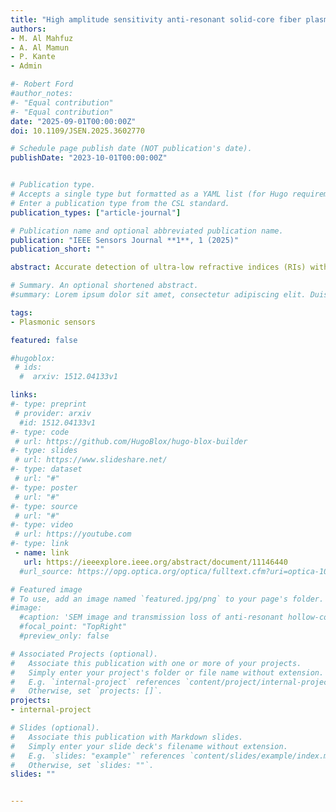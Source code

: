 ```yaml
---
title: "High amplitude sensitivity anti-resonant solid-core fiber plasmonic sensor for ultra-low refractive index detection"
authors:
- M. Al Mahfuz
- A. Al Mamun
- P. Kante
- Admin

#- Robert Ford
#author_notes:
#- "Equal contribution"
#- "Equal contribution"
date: "2025-09-01T00:00:00Z"
doi: 10.1109/JSEN.2025.3602770

# Schedule page publish date (NOT publication's date).
publishDate: "2023-10-01T00:00:00Z"


# Publication type.
# Accepts a single type but formatted as a YAML list (for Hugo requirements).
# Enter a publication type from the CSL standard.
publication_types: ["article-journal"]

# Publication name and optional abbreviated publication name.
publication: "IEEE Sensors Journal **1**, 1 (2025)"
publication_short: ""

abstract: Accurate detection of ultra-low refractive indices (RIs) with high amplitude sensitivity (AS) is crucial for many applications, including effective environmental monitoring, bio-sensing, medical diagnostics, and the detection of harmful gases. For ultra-low RIs, the evanescent wave interacts weakly with the plasmonic layers, which makes it difficult to create sharp resonance peaks, resulting in reduced AS. To address this challenge, an efficient light-guiding mechanism with a carefully engineered cladding fiber design is necessary. In this paper, we propose a new type of anti-resonant solid core fiber (AR-SCF)-based surface plasmon resonance (SPR) sensor that simultaneously offers high AS and can detect ultra-low RIs in the near-infrared (NIR) wavelength regime. The proposed sensor architecture is relatively simple with six circular tubes in the cladding region. The light guidance relies on the anti-resonant guiding principle, which ensures better sensing performance and strong light confinement within the core region. The sensing and metallic layers are carefully deposited on the surfaces of the cladding and jacket tubes to enhance the sensing performance. Our comprehensive theoretical analysis demonstrates that the proposed sensor is capable of detecting ultra-low RIs ranging from 0.98 to 1.15, with an unprecedented AS of >5.5×103 RIU−1 near the RI of 1.0 and >3.2×103 RIU−1 at the RI of 1.10. In addition, the sensor shows a maximum wavelength sensitivity (WS) of 6000 nm/RIU for RI of 1.05 and a notable figure of merit (FOM) of 700 RIU<sup>{-1}</sup>. The proposed sensor could be a suitable candidate for on-chip RI sensing platforms because of its outstanding sensing performance.

# Summary. An optional shortened abstract.
#summary: Lorem ipsum dolor sit amet, consectetur adipiscing elit. Duis posuere tellus ac convallis placerat. Proin tincidunt magna sed ex sollicitudin condimentum.

tags:
- Plasmonic sensors

featured: false

#hugoblox:
 # ids:
  #  arxiv: 1512.04133v1

links:
#- type: preprint
 # provider: arxiv
  #id: 1512.04133v1
#- type: code
 # url: https://github.com/HugoBlox/hugo-blox-builder
#- type: slides
 # url: https://www.slideshare.net/
#- type: dataset
 # url: "#"
#- type: poster
 # url: "#"
#- type: source
 # url: "#"
#- type: video
 # url: https://youtube.com
#- type: link
 - name: link
   url: https://ieeexplore.ieee.org/abstract/document/11146440
  #url_source: https://opg.optica.org/optica/fulltext.cfm?uri=optica-10-10-1253

# Featured image
# To use, add an image named `featured.jpg/png` to your page's folder. 
#image:
  #caption: 'SEM image and transmission loss of anti-resonant hollow-core fiber'
  #focal_point: "TopRight"
  #preview_only: false

# Associated Projects (optional).
#   Associate this publication with one or more of your projects.
#   Simply enter your project's folder or file name without extension.
#   E.g. `internal-project` references `content/project/internal-project/index.md`.
#   Otherwise, set `projects: []`.
projects:
- internal-project

# Slides (optional).
#   Associate this publication with Markdown slides.
#   Simply enter your slide deck's filename without extension.
#   E.g. `slides: "example"` references `content/slides/example/index.md`.
#   Otherwise, set `slides: ""`.
slides: ""


---
```


